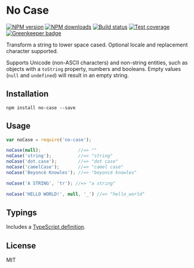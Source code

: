 # No Case

[![NPM version][npm-image]][npm-url]
[![NPM downloads][downloads-image]][downloads-url]
[![Build status][travis-image]][travis-url]
[![Test coverage][coveralls-image]][coveralls-url]
[![Greenkeeper badge](https://badges.greenkeeper.io/blakeembrey/no-case.svg)](https://greenkeeper.io/)

Transform a string to lower space cased. Optional locale and replacement character supported.

Supports Unicode (non-ASCII characters) and non-string entities, such as objects with a `toString` property, numbers and booleans. Empty values (`null` and `undefined`) will result in an empty string.

## Installation

```
npm install no-case --save
```

## Usage

```javascript
var noCase = require('no-case');

noCase(null);              //=> ""
noCase('string');          //=> "string"
noCase('dot.case');        //=> "dot case"
noCase('camelCase');       //=> "camel case"
noCase('Beyoncé Knowles'); //=> "beyoncé knowles"

noCase('A STRING', 'tr'); //=> "a strıng"

noCase('HELLO WORLD!', null, '_') //=> "hello_world"
```

## Typings

Includes a [TypeScript definition](no-case.d.ts).

## License

MIT

[npm-image]: https://img.shields.io/npm/v/no-case.svg?style=flat
[npm-url]: https://npmjs.org/package/no-case
[downloads-image]: https://img.shields.io/npm/dm/no-case.svg?style=flat
[downloads-url]: https://npmjs.org/package/no-case
[travis-image]: https://img.shields.io/travis/blakeembrey/no-case.svg?style=flat
[travis-url]: https://travis-ci.org/blakeembrey/no-case
[coveralls-image]: https://img.shields.io/coveralls/blakeembrey/no-case.svg?style=flat
[coveralls-url]: https://coveralls.io/r/blakeembrey/no-case?branch=master
